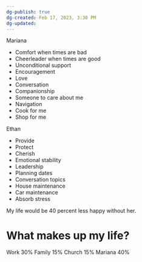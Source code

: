 ```yaml
---
dg-publish: true
dg-created: Feb 17, 2023, 3:30 PM
dg-updated: 
---
```


Mariana
- Comfort when times are bad
- Cheerleader when times are good
- Unconditional support
- Encouragement
- Love
- Conversation
- Companionship
- Someone to care about me
- Navigation
- Cook for me
- Shop for me

Ethan
- Provide
- Protect
- Cherish
- Emotional stability
- Leadership
- Planning dates
- Conversation topics
- House maintenance
- Car maintenance
- Absorb stress

My life would be 40 percent less happy without her.

# What makes up my life?

Work 30%
Family 15%
Church 15%
Mariana 40%